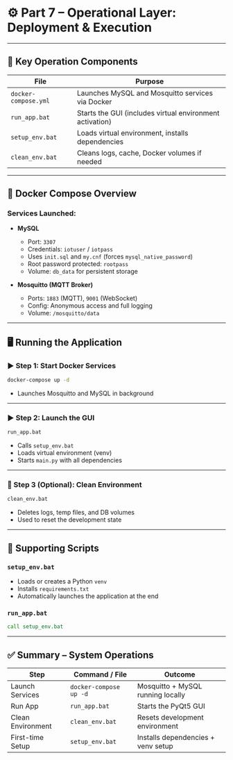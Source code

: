 # ⚙️ Part 7 – Operational Layer: Deployment & Execution

---

## 🧱 Key Operation Components

| File              | Purpose |
|-------------------|---------|
| `docker-compose.yml` | Launches MySQL and Mosquitto services via Docker |
| `run_app.bat`        | Starts the GUI (includes virtual environment activation) |
| `setup_env.bat`      | Loads virtual environment, installs dependencies |
| `clean_env.bat`      | Cleans logs, cache, Docker volumes if needed |

---

## 🐳 Docker Compose Overview

### Services Launched:
- **MySQL**
  - Port: `3307`
  - Credentials: `iotuser` / `iotpass`
  - Uses `init.sql` and `my.cnf` (forces `mysql_native_password`)
  - Root password protected: `rootpass`
  - Volume: `db_data` for persistent storage

- **Mosquitto (MQTT Broker)**
  - Ports: `1883` (MQTT), `9001` (WebSocket)
  - Config: Anonymous access and full logging
  - Volume: `/mosquitto/data`

---

## 🖥️ Running the Application

### ▶️ Step 1: Start Docker Services
```bash
docker-compose up -d
```
- Launches Mosquitto and MySQL in background

---

### ▶️ Step 2: Launch the GUI
```bash
run_app.bat
```
- Calls `setup_env.bat`
- Loads virtual environment (venv)
- Starts `main.py` with all dependencies

---

### 🔄 Step 3 (Optional): Clean Environment
```bash
clean_env.bat
```
- Deletes logs, temp files, and DB volumes
- Used to reset the development state

---

## 📁 Supporting Scripts

### `setup_env.bat`
- Loads or creates a Python `venv`
- Installs `requirements.txt`
- Automatically launches the application at the end

### `run_app.bat`
```bat
call setup_env.bat
```

---

## ✅ Summary – System Operations

| Step              | Command / File     | Outcome                            |
|-------------------|--------------------|------------------------------------|
| Launch Services   | `docker-compose up -d` | Mosquitto + MySQL running locally  |
| Run App           | `run_app.bat`      | Starts the PyQt5 GUI               |
| Clean Environment | `clean_env.bat`    | Resets development environment     |
| First-time Setup  | `setup_env.bat`    | Installs dependencies + venv setup |